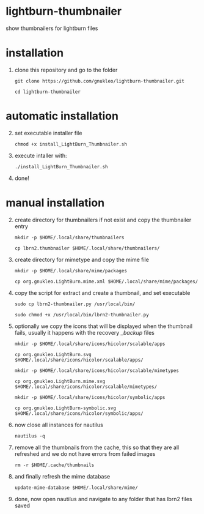 # lightburn-thumbnailer
show thumbnailers for lightburn files

# installation
1. clone this repository and go to the folder
    ```
   git clone https://github.com/gnukleo/lightburn-thumbnailer.git
    ```
    ```
   cd lightburn-thumbnailer
   ```
# automatic installation
2. set executable installer file
   ```
   chmod +x install_LightBurn_Thumbnailer.sh
   ```
3. execute intaller with:
   ```
   ./install_LightBurn_Thumbnailer.sh
   ```
5. done!

# manual installation
2. create directory for thumbnailers if not exist and copy the thumbnailer entry
   ```
   mkdir -p $HOME/.local/share/thumbnailers
   ```
   ```
   cp lbrn2.thumbnailer $HOME/.local/share/thumbnailers/
   ```
3. create directory for mimetype and copy the mime file
   ```
   mkdir -p $HOME/.local/share/mime/packages
   ```
   ```
   cp org.gnukleo.LightBurn.mime.xml $HOME/.local/share/mime/packages/
   ```
4. copy the script for extract and create a thumbnail, and set executable
   ```
   sudo cp lbrn2-thumbnailer.py /usr/local/bin/
   ```
   ```
   sudo chmod +x /usr/local/bin/lbrn2-thumbnailer.py
   ```
5. optionally we copy the icons that will be displayed when the thumbnail fails, usually it happens with the recovery *_backup* files
   ```
   mkdir -p $HOME/.local/share/icons/hicolor/scalable/apps
   ```
   ```
   cp org.gnukleo.LightBurn.svg $HOME/.local/share/icons/hicolor/scalable/apps/
   ```
   ```
   mkdir -p $HOME/.local/share/icons/hicolor/scalable/mimetypes
   ```
   ```
   cp org.gnukleo.LightBurn.mime.svg $HOME/.local/share/icons/hicolor/scalable/mimetypes/
   ```
   ```
   mkdir -p $HOME/.local/share/icons/hicolor/symbolic/apps
   ```
   ```
   cp org.gnukleo.LightBurn-symbolic.svg $HOME/.local/share/icons/hicolor/symbolic/apps/
   ```
6. now close all instances for nautilus
   ```
   nautilus -q
   ```
7. remove all the thumbnails from the cache, this so that they are all refreshed and we do not have errors from failed images
   ```
   rm -r $HOME/.cache/thumbnails
   ```
8. and finally refresh the mime database
   ```
   update-mime-database $HOME/.local/share/mime/
   ```
9. done, now open nautilus and navigate to any folder that has lbrn2 files saved
